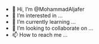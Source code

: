 - 👋 Hi, I’m @MohammadAljafer
- 👀 I’m interested in ...
- 🌱 I’m currently learning ...
- 💞️ I’m looking to collaborate on ...
- 📫 How to reach me ...

<!---
MohammadAljafer/MohammadAljafer is a ✨ special ✨ repository because its `README.md` (this file) appears on your GitHub profile.
You can click the Preview link to take a look at your changes.
--->
